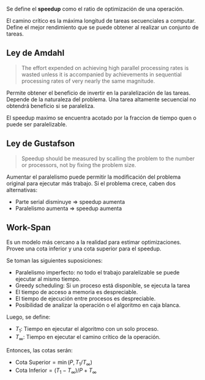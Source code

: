 Se define el **speedup** como el ratio de optimización de una operación.

El camino crítico es la máxima longitud de tareas secuenciales a computar. Define el mejor rendimiento que se puede obtener al realizar un conjunto de tareas.

## Ley de Amdahl

> The effort expended on achieving high parallel processing rates is wasted unless it is accompanied by achievements in sequential processing rates of very nearly the same magnitude.

Permite obtener el beneficio de invertir en la paralelización de las tareas. Depende de la naturaleza del problema. Una tarea altamente secuencial no obtendrá beneficio si se paraleliza.

El speedup maximo se encuentra acotado por la fraccion de tiempo quen o puede ser paralelizable.

## Ley de Gustafson

> Speedup should be measured by scalling the problem to the number or processors, not by fixing the problem size.

Aumentar el paralelismo puede permitir la modificación del problema original para ejecutar más trabajo. Si el problema crece, caben dos alternativas:

- Parte serial disminuye => speedup aumenta
- Paralelismo aumenta => speedup aumenta

## Work-Span

Es un modelo más cercano a la realidad para estimar optimizaciones. Provee una cota inferior y una cota superior para el speedup.

Se toman las siguientes suposiciones:

- Paralelismo imperfecto: no todo el trabajo paralelizable se puede ejecutar al mismo tiempo.
- Greedy scheduling: Si un proceso está disponible, se ejecuta la tarea
- El tiempo de acceso a memoria es despreciable.
- El tiempo de ejecución entre procesos es despreciable.
- Posibilidad de analizar la operación o el algoritmo en caja blanca.

Luego, se define:

- $T_1$: Tiempo en ejecutar el algoritmo con un solo proceso.
- $T_\infty$: Tiempo en ejecutar el camino crítico de la operación.

Entonces, las cotas serán:

- $\text{Cota Superior} = \min (P, T_1/T_\infty)$
- $\text{Cota Inferior} = (T_1 - T_\infty) / P + T_\infty$
